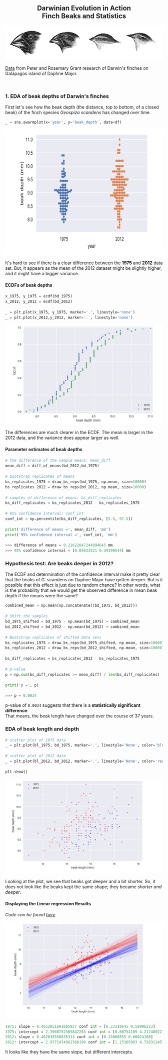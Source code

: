 <h2 align='center'>Darwinian Evolution in Action <br>Finch Beaks and Statistics</h2>
<p align='center'>
  <img src='datasets/finches.gif'>
</p>

<p><a href='https://github.com/shukkkur/Finch-Beaks-And-Statistics/tree/main/datasets' target="_blank">Data</a> from Peter and Rosemary Grant research of Darwin's finches on Galápagos island of Daphne Major. 
</p>

<br>

<h3>1. EDA of beak depths of Darwin's finches</h3>
<p>First let's see how the beak depth (the distance, top to bottom, of a closed beak) of the finch species <i>Geospiza scandens</i> has changed over time. </p>

```python
_ = sns.swarmplot(x='year', y='beak_depth', data=df)
```
<img width=600 height=400 src='datasets/swarm.jpg'>

<p>It's hard to see if there is a clear difference between the <b>1975</b> and <b>2012</b> data set. But, it appears as the mean of the 2012 dataset might be slightly higher, and it might have a bigger variance.</p>


<h4>ECDFs of beak depths</h4>

```python
x_1975, y_1975 = ecdf(bd_1975)
x_2012, y_2012 = ecdf(bd_2012)

_ = plt.plot(x_1975, y_1975, marker='.', linestyle='none')
_ = plt.plot(x_2012,y_2012, marker='.', linestyle='none')
```

<img src='datasets/ecdfs.jpg'>
<p>The differences are much clearer in the ECDF. The mean is larger in the 2012 data, and the variance does appear larger as well.</p>


<h4>Parameter estimates of beak depths</h4>

```python
# the difference of the sample means: mean_diff
mean_diff = diff_of_means(bd_2012,bd_1975)

# bootstrap replicates of means
bs_replicates_1975 = draw_bs_reps(bd_1975, np.mean, size=10000)
bs_replicates_2012 = draw_bs_reps(bd_2012, np.mean, size=10000)

# samples of difference of means: bs_diff_replicates
bs_diff_replicates = bs_replicates_2012 - bs_replicates_1975

# 95% confidence interval: conf_int
conf_int = np.percentile(bs_diff_replicates, [2.5, 97.5])

print('difference of means =', mean_diff, 'mm')
print('95% confidence interval =', conf_int, 'mm')

>>> difference of means = 0.22622047244094645 mm
>>> 95% confidence interval = [0.05633521 0.39190544] mm
```

<h3>Hypothesis test: Are beaks deeper in 2012?</h3>
<p>The ECDF and determination of the confidence interval make it pretty clear that the beaks of G. scandens on Daphne Major have gotten deeper. But is it possible that this effect is just due to random chance? In other words, what is the probability that we would get the observed difference in mean beak depth if the means were the same?</p>

```python
combined_mean = np.mean(np.concatenate((bd_1975, bd_2012)))

# Shift the samples
bd_1975_shifted = bd_1975 - np.mean(bd_1975) + combined_mean
bd_2012_shifted = bd_2012 - np.mean(bd_2012) + combined_mean

# Bootstrap replicates of shifted data sets
bs_replicates_1975 = draw_bs_reps(bd_1975_shifted, np.mean, size=10000)
bs_replicates_2012 = draw_bs_reps(bd_2012_shifted, np.mean, size=10000)

bs_diff_replicates = bs_replicates_2012 - bs_replicates_1975

# p-value
p = np.sum(bs_diff_replicates >= mean_diff) / len(bs_diff_replicates)

print('p =', p)

>>> p = 0.0034 
```
<p>p-value of <code>0.0034</code> suggests that there is a <b>statistically significant difference</b>.<br>That means, the beak length have changed over the course of 37 years.</p>

<h3>EDA of beak length and depth</h3>

```python
# scatter plot of 1975 data
_ = plt.plot(bl_1975, bd_1975, marker='.', linestyle='None', color='blue', alpha=0.5)

# scatter plot of 2012 data
_ = plt.plot(bl_2012, bd_2012, marker='.', linestyle='None', color='red', alpha=0.5)

plt.show()
```

<img src='datasets/scatter.jpg'>

<p>Looking at the plot, we see that beaks got deeper and a bit shorter. So, it does not look like the beaks kept the same shape; they became <i>shorter and deeper</i>.</p>


<h4>Displaying the Linear regression Results</h4>
<p><i>Code can be found <a href='notebook.ipynb' target="_blank">here</a></i></p>

<img src='datasets/linreg.jpg'>

```python
1975: slope = 0.4652051691605937 conf int = [0.33310645 0.58996223]
1975: intercept = 2.3908752365842263 conf int = [0.60754109 4.21248022]
2012: slope = 0.462630358835313 conf int = [0.33060855 0.60024108]
2012: intercept = 2.9772474982360198 conf int = [1.15365093 4.72831245]
```
<p>It looks like they have the same slope, but different intercepts.</p>

